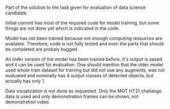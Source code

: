 Part of the solution to the task given for evaluation of data science candidate.

Initial commit has most of the required code for model training, but some things are not done yet which is indicated in the code.

Model has not been trained because not enough computing resources are available. Therefore, code is not fully tested and even the parts that should be completed are probaly bugged.

An older version of the model has been trained before, it's output is saved and it can be used for evaluation. One should mention that the older model used whole train dataset for training but did not use any augments, was not evaluated and nominally has 4 output classes of detected objects, but actually has only 1.

Data visualization is not done as requested. Only the MOT HT21 challange data is used and only demonstration frames can be shown, not demonstration video.
